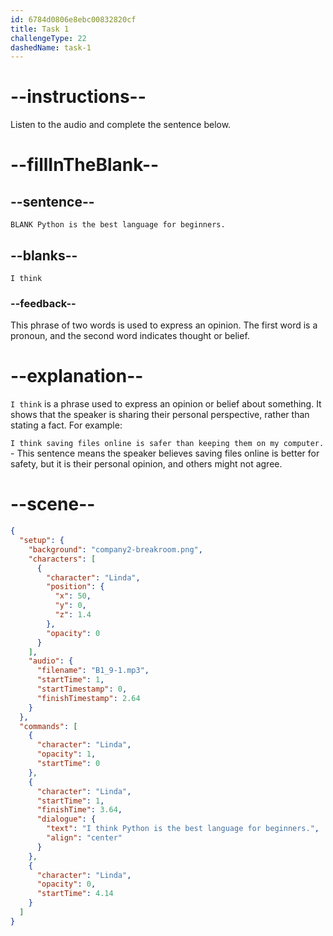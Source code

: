 ```yaml
---
id: 6784d0806e8ebc00832820cf
title: Task 1
challengeType: 22
dashedName: task-1
---
```


<!-- (audio) Linda: I think Python is the best language for beginners. -->

# --instructions--

Listen to the audio and complete the sentence below.

# --fillInTheBlank--

## --sentence--

`BLANK Python is the best language for beginners.`

## --blanks--

`I think`

### --feedback--

This phrase of two words is used to express an opinion. The first word is a pronoun, and the second word indicates thought or belief.

# --explanation--

`I think` is a phrase used to express an opinion or belief about something. It shows that the speaker is sharing their personal perspective, rather than stating a fact. For example:

`I think saving files online is safer than keeping them on my computer.` - This sentence means the speaker believes saving files online is better for safety, but it is their personal opinion, and others might not agree.

# --scene--

```json
{
  "setup": {
    "background": "company2-breakroom.png",
    "characters": [
      {
        "character": "Linda",
        "position": {
          "x": 50,
          "y": 0,
          "z": 1.4
        },
        "opacity": 0
      }
    ],
    "audio": {
      "filename": "B1_9-1.mp3",
      "startTime": 1,
      "startTimestamp": 0,
      "finishTimestamp": 2.64
    }
  },
  "commands": [
    {
      "character": "Linda",
      "opacity": 1,
      "startTime": 0
    },
    {
      "character": "Linda",
      "startTime": 1,
      "finishTime": 3.64,
      "dialogue": {
        "text": "I think Python is the best language for beginners.",
        "align": "center"
      }
    },
    {
      "character": "Linda",
      "opacity": 0,
      "startTime": 4.14
    }
  ]
}
```
